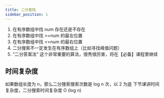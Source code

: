 ```yaml
---
title: 二分查找
sidebar_position: 1
---
```


1. 在有序数组中找 num 存在还是不存在
2. 在有序数组中找 >=num 的最左位置
3. 在有序数组中找 \<=num 的最右位置
4. 二分搜索不一定发生在有序数组上（比如寻找峰值问题）
5. “二分答案法” 这个非常重要的算法，很秀很厉害，将在【必备】课程里继续

## 时间复杂度
如果数组长度为 n，那么二分搜索搜索次数是 log n 次，以 2 为底
下节课讲时间复杂度，二分搜索时间复杂度 O (log n)


## 